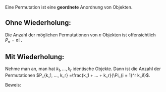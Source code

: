Eine Permutation ist eine **geordnete** Anordnung von Objekten.

## Ohne Wiederholung:
Die Anzahl der möglichen Permutationen von $n$ Objekten ist offensichtlich $P_n = n!$ .

## Mit Wiederholung:
Nehme man an, man hat $k_1, ..., k_r$ identische Objekte. Dann ist die Anzahl der Permutationen 
$P_{k_1, ..., k_r} =\frac{k_1 + ... + k_r}{\Pi_{i = 1}^r k_i!}$.

Beweis:
	





